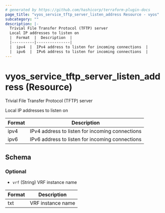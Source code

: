 ```yaml
---
# generated by https://github.com/hashicorp/terraform-plugin-docs
page_title: "vyos_service_tftp_server_listen_address Resource - vyos"
subcategory: ""
description: |-
  Trivial File Transfer Protocol (TFTP) server
  Local IP addresses to listen on
  |  Format  |  Description  |
  |----------|---------------|
  |  ipv4  |  IPv4 address to listen for incoming connections  |
  |  ipv6  |  IPv6 address to listen for incoming connections  |
---
```


# vyos_service_tftp_server_listen_address (Resource)

Trivial File Transfer Protocol (TFTP) server

Local IP addresses to listen on

|  Format  |  Description  |
|----------|---------------|
|  ipv4  |  IPv4 address to listen for incoming connections  |
|  ipv6  |  IPv6 address to listen for incoming connections  |



<!-- schema generated by tfplugindocs -->
## Schema

### Optional

- `vrf` (String) VRF instance name

|  Format  |  Description  |
|----------|---------------|
|  txt  |  VRF instance name  |
